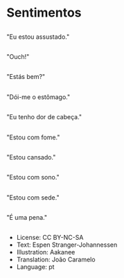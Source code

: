# Sentimentos

##
"Eu estou assustado."

##
"Ouch!"

##
"Estás bem?"

##
"Dói-me o estômago."

##
"Eu tenho dor de cabeça."

##
"Estou com fome."

##
"Estou cansado."

##
"Estou com sono."

##
"Estou com sede."

##
"É uma pena."

##
* License: CC BY-NC-SA
* Text: Espen Stranger-Johannessen
* Illustration: Aakanee
* Translation: João Caramelo
* Language: pt
